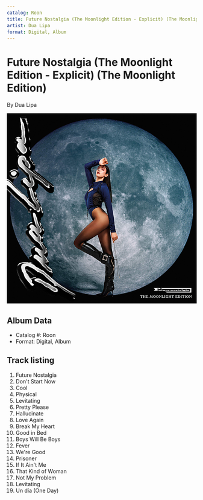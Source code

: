 ```yaml
---
catalog: Roon
title: Future Nostalgia (The Moonlight Edition - Explicit) (The Moonlight Edition)
artist: Dua Lipa
format: Digital, Album
---
```


# Future Nostalgia (The Moonlight Edition - Explicit) (The Moonlight Edition)

By Dua Lipa

![](../../assets/albumcovers/Dua_Lipa-Future_Nostalgia_The_Moonlight_Edition_-_Explicit_The_Moonlight_Edition.png)

## Album Data

- Catalog #: Roon
- Format: Digital, Album


## Track listing


1. Future Nostalgia
2. Don't Start Now
3. Cool
4. Physical
5. Levitating
6. Pretty Please
7. Hallucinate
8. Love Again
9. Break My Heart
10. Good in Bed
11. Boys Will Be Boys
12. Fever
13. We're Good
14. Prisoner
15. If It Ain't Me
16. That Kind of Woman
17. Not My Problem
18. Levitating
19. Un día (One Day)

